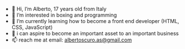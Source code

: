 - 👋 Hi, I’m Alberto, 17 years old from Italy
- 👀 I’m interested in boxing and programming
- 🌱 I’m currently learning how to become a front end developer (HTML, CSS, JavaScript)
- 💞️ i can aspire to become an important asset to an important business
- 📫 reach me at email: albertoscuro.as@gmail.com

<!---
Alby-Back is a ✨ special ✨ repository because its `README.md` (this file) appears on your GitHub profile.
You can click the Preview link to take a look at your changes.
--->
